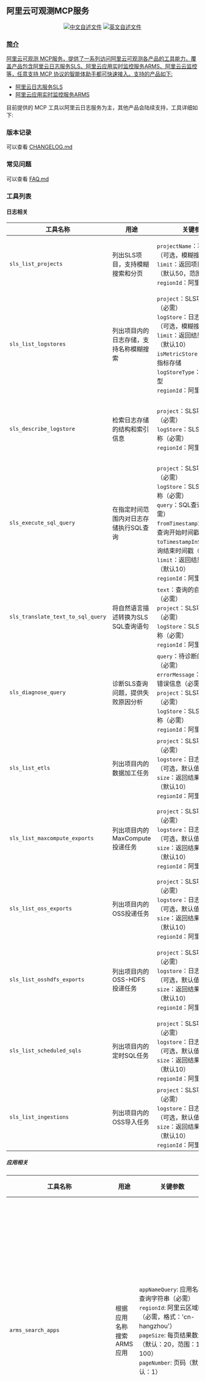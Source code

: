 ## 阿里云可观测MCP服务
<p align="center">
  <a href="./README.md"><img alt="中文自述文件" src="https://img.shields.io/badge/简体中文-d9d9d9""></a>
  <a href="./README_EN.md"><img alt="英文自述文件" src="https://img.shields.io/badge/English-d9d9d9")
</p>

### 简介

阿里云可观测 MCP服务，提供了一系列访问阿里云可观测各产品的工具能力，覆盖产品包含阿里云日志服务SLS、阿里云应用实时监控服务ARMS、阿里云云监控等，任意支持 MCP 协议的智能体助手都可快速接入。支持的产品如下:

- [阿里云日志服务SLS](https://help.aliyun.com/zh/sls/product-overview/what-is-log-service)
- [阿里云应用实时监控服务ARMS](https://help.aliyun.com/zh/arms/?scm=20140722.S_help@@%E6%96%87%E6%A1%A3@@34364._.RL_arms-LOC_2024NSHelpLink-OR_ser-PAR1_215042f917434789732438827e4665-V_4-P0_0-P1_0)

目前提供的 MCP 工具以阿里云日志服务为主，其他产品会陆续支持，工具详细如下:

### 版本记录
可以查看 [CHANGELOG.md](./CHANGELOG.md)

### 常见问题
可以查看 [FAQ.md](./FAQ.md)

### 工具列表
#### 日志相关
| 工具名称 | 用途                            | 关键参数                                                                                                                                                                                                   | 最佳实践                                                  |  
|---------|-------------------------------|--------------------------------------------------------------------------------------------------------------------------------------------------------------------------------------------------------|-------------------------------------------------------|  
| `sls_list_projects` | 列出SLS项目，支持模糊搜索和分页             | `projectName`：项目名称（可选，模糊搜索）<br>`limit`：返回项目数量上限（默认50，范围1-100）<br>`regionId`：阿里云区域ID                                                                                                                    | - 在不确定可用项目时，首先使用此工具<br>- 使用合理的`limit`值避免返回过多结果        |  
| `sls_list_logstores` | 列出项目内的日志存储，支持名称模糊搜索           | `project`：SLS项目名称（必需）<br>`logStore`：日志存储名称（可选，模糊搜索）<br>`limit`：返回结果数量上限（默认10）<br>`isMetricStore`：是否筛选指标存储<br>`logStoreType`：日志存储类型<br>`regionId`：阿里云区域ID                                               | - 确定项目后使用此工具查找相关日志存储<br>- 可通过`logStoreType`筛选特定类型日志存储 |  
| `sls_describe_logstore` | 检索日志存储的结构和索引信息                | `project`：SLS项目名称（必需）<br>`logStore`：SLS日志存储名称（必需）<br>`regionId`：阿里云区域ID                                                                                                                                | - 在查询前使用此工具了解可用字段及其类型<br>- 检查所需字段是否启用了索引              |  
| `sls_execute_sql_query` | 在指定时间范围内对日志存储执行SQL查询          | `project`：SLS项目名称（必需）<br>`logStore`：SLS日志存储名称（必需）<br>`query`：SQL查询语句（必需）<br>`fromTimestampInSeconds`：查询开始时间戳（必需）<br>`toTimestampInSeconds`：查询结束时间戳（必需）<br>`limit`：返回结果数量上限（默认10）<br>`regionId`：阿里云区域ID | - 使用适当的时间范围优化查询性能<br>- 限制返回结果数量避免获取过多数据               |  
| `sls_translate_text_to_sql_query` | 将自然语言描述转换为SLS SQL查询语句         | `text`：查询的自然语言描述（必需）<br>`project`：SLS项目名称（必需）<br>`logStore`：SLS日志存储名称（必需）<br>`regionId`：阿里云区域ID                                                                                                        | - 适用于不熟悉SQL语法的用户<br>- 对于复杂查询，可能需要优化生成的SQL             |  
| `sls_diagnose_query` | 诊断SLS查询问题，提供失败原因分析            | `query`：待诊断的SLS查询（必需）<br>`errorMessage`：查询失败的错误信息（必需）<br>`project`：SLS项目名称（必需）<br>`logStore`：SLS日志存储名称（必需）<br>`regionId`：阿里云区域ID                                                                       | - 查询失败时使用此工具了解根本原因<br>- 根据诊断建议修改查询语句                  |  
| `sls_list_etls` | 列出项目内的数据加工任务         | `project`：SLS项目名称（必需）<br>`logstore`：日志存储名称（可选，默认值为空）<br>`size`：返回结果数量上限（默认10）<br>`regionId`：阿里云区域ID                                                                                                    | - 确定项目后使用此工具查找相关数据加工任务<br>- 限制返回结果数量避免获取过多数据          |  
| `sls_list_maxcompute_exports` | 列出项目内的MaxCompute投递任务 | `project`：SLS项目名称（必需）<br>`logstore`：日志存储名称（可选，默认值为空）<br>`size`：返回结果数量上限（默认10）<br>`regionId`：阿里云区域ID                                                                                                          | - 确定项目后使用此工具查找相MaxCompute投递任务<br>- 限制返回结果数量避免获取过多数据   |  
| `sls_list_oss_exports` | 列出项目内的OSS投递任务        | `project`：SLS项目名称（必需）<br>`logstore`：日志存储名称（可选，默认值为空）<br>`size`：返回结果数量上限（默认10）<br>`regionId`：阿里云区域ID                                                                                                     | - 确定项目后使用此工具查找相关OSS投递任务<br>- 限制返回结果数量避免获取过多数据         |  
| `sls_list_osshdfs_exports` | 列出项目内的OSS-HDFS投递任务   | `project`：SLS项目名称（必需）<br>`logstore`：日志存储名称（可选，默认值为空）<br>`size`：返回结果数量上限（默认10）<br>`regionId`：阿里云区域ID                                                                                                     | - 确定项目后使用此工具查找相关OSS-HDFS投递任务<br>- 限制返回结果数量避免获取过多数据    |  
| `sls_list_scheduled_sqls` | 列出项目内的定时SQL任务        | `project`：SLS项目名称（必需）<br>`logstore`：日志存储名称（可选，默认值为空）<br>`size`：返回结果数量上限（默认10）<br>`regionId`：阿里云区域ID                                                                                                     | - 确定项目后使用此工具查找相关定时SQL任务<br>- 限制返回结果数量避免获取过多数据         |  
| `sls_list_ingestions` | 列出项目内的OSS导入任务        | `project`：SLS项目名称（必需）<br>`logstore`：日志存储名称（可选，默认值为空）<br>`size`：返回结果数量上限（默认10）<br>`regionId`：阿里云区域ID                                                                                                     | - 确定项目后使用此工具查找相关OSS导入任务<br>- 限制返回结果数量避免获取过多数据         |  

##### 应用相关
| 工具名称 | 用途 | 关键参数 | 最佳实践 |  
|---------|------|---------|---------|  
| `arms_search_apps` | 根据应用名称搜索ARMS应用 | `appNameQuery`: 应用名称查询字符串（必需）<br>`regionId`: 阿里云区域ID（必需，格式：'cn-hangzhou'）<br>`pageSize`: 每页结果数量（默认：20，范围：1-100）<br>`pageNumber`: 页码（默认：1） | - 用于查找特定名称的应用<br>- 用于获取其他ARMS操作所需的应用PID<br>- 使用合理的分页参数优化查询结果<br>- 查看用户拥有的应用列表 |  
| `arms_generate_trace_query` | 根据自然语言问题生成ARMS追踪数据的SLS查询 | `user_id`: 阿里云账户ID（必需）<br>`pid`: 应用PID（必需）<br>`region_id`: 阿里云区域ID（必需）<br>`question`: 关于追踪的自然语言问题（必需） | - 用于查询应用的追踪信息<br>- 分析应用性能问题<br>- 跟踪特定请求的执行路径<br>- 分析服务调用关系<br>- 集成了自动重试机制处理瞬态错误 |  
| `arms_get_application_info` | 获取特定ARMS应用的详细信息 | `pid`: 应用PID（必需）<br>`regionId`: 阿里云区域ID（必需） | - 当用户明确请求应用信息时使用<br>- 确定应用的开发语言<br>- 在执行其他操作前先获取应用基本信息 |  
| `arms_profile_flame_analysis` | 分析ARMS应用火焰图性能热点 | `pid`: 应用PID（必需）<br>`startMs`: 分析开始时间戳（必需）<br>`endMs`: 分析结束时间戳（必需）<br>`profileType`: 分析类型，如'cpu'、'memory'（默认：'cpu'）<br>`ip`: 服务主机IP（可选）<br>`thread`: 线程ID（可选）<br>`threadGroup`: 线程组（可选）<br>`regionId`: 阿里云区域ID（必需） | - 用于分析应用性能热点问题<br>- 支持CPU和内存类型的性能分析<br>- 可筛选特定IP、线程或线程组<br>- 适用于Java和Go应用 |
| `arms_diff_profile_flame_analysis` | 对比不同时间段的火焰图性能变化 | `pid`: 应用PID（必需）<br>`currentStartMs`: 当前时间段开始时间戳（必需）<br>`currentEndMs`: 当前时间段结束时间戳（必需）<br>`referenceStartMs`: 参考时间段开始时间戳（必需）<br>`referenceEndMs`: 参考时间段结束时间戳（必需）<br>`profileType`: 分析类型，如'cpu'、'memory'（默认：'cpu'）<br>`ip`: 服务主机IP（可选）<br>`thread`: 线程ID（可选）<br>`threadGroup`: 线程组（可选）<br>`regionId`: 阿里云区域ID（必需） | - 用于发布前后性能对比<br>- 分析性能优化效果<br>- 识别性能退化点<br>- 支持CPU和内存类型的性能对比<br>- 适用于Java和Go应用 |

##### 指标相关

| 工具名称 | 用途 | 关键参数 | 最佳实践 |  
|---------|------|---------|---------|  
| `cms_translate_text_to_promql` | 将自然语言描述转换为PromQL查询语句 | `text`: 要转换的自然语言文本（必需）<br>`project`: SLS项目名称（必需）<br>`metricStore`: SLS指标存储名称（必需）<br>`regionId`: 阿里云区域ID（必需） | - 提供清晰、具体的指标描述<br>- 如已知，可在描述中提及特定的指标名称、标签或操作<br>- 排除项目或指标存储名称本身<br>- 检查并优化生成的查询以提高准确性和性能 |


### 权限要求

为了确保 MCP Server 能够成功访问和操作您的阿里云可观测性资源，您需要配置以下权限：

1.  **阿里云访问密钥 (AccessKey)**：
    *   服务运行需要有效的阿里云 AccessKey ID 和 AccessKey Secret。
    *   获取和管理 AccessKey，请参考 [阿里云 AccessKey 管理官方文档](https://help.aliyun.com/document_detail/53045.html)。
  
2. 当你初始化时候不传入 AccessKey 和 AccessKey Secret 时，会使用[默认凭据链进行登录](https://www.alibabacloud.com/help/zh/sdk/developer-reference/v2-manage-python-access-credentials#62bf90d04dztq)
   1. 如果环境变量 中的ALIBABA_CLOUD_ACCESS_KEY_ID 和 ALIBABA_CLOUD_ACCESS_KEY_SECRET均存在且非空，则使用它们作为默认凭据。
   2. 如果同时设置了ALIBABA_CLOUD_ACCESS_KEY_ID、ALIBABA_CLOUD_ACCESS_KEY_SECRET和ALIBABA_CLOUD_SECURITY_TOKEN，则使用STS Token作为默认凭据。
   
3.  **RAM 授权 (重要)**：
    *   与 AccessKey 关联的 RAM 用户或角色**必须**被授予访问相关云服务所需的权限。
    *   **强烈建议遵循"最小权限原则"**：仅授予运行您计划使用的 MCP 工具所必需的最小权限集，以降低安全风险。
    *   根据您需要使用的工具，参考以下文档进行权限配置：
        *   **日志服务 (SLS)**：如果您需要使用 `sls_*` 相关工具，请参考 [日志服务权限说明](https://help.aliyun.com/zh/sls/overview-8)，并授予必要的读取、查询等权限。
        *   **应用实时监控服务 (ARMS)**：如果您需要使用 `arms_*` 相关工具，请参考 [ARMS 权限说明](https://help.aliyun.com/zh/arms/security-and-compliance/overview-8?scm=20140722.H_74783._.OR_help-T_cn~zh-V_1)，并授予必要的查询权限。
    *   请根据您的实际应用场景，精细化配置所需权限。

### 安全与部署建议

请务必关注以下安全事项和部署最佳实践：

1.  **密钥安全**：
    *   本 MCP Server 在运行时会使用您提供的 AccessKey 调用阿里云 OpenAPI，但**不会以任何形式存储您的 AccessKey**，也不会将其用于设计功能之外的任何其他用途。

2.  **访问控制 (关键)**：
    *   当您选择通过 **SSE (Server-Sent Events) 协议** 访问 MCP Server 时，**您必须自行负责该服务接入点的访问控制和安全防护**。
    *   **强烈建议**将 MCP Server 部署在**内部网络或受信环境**中，例如您的私有 VPC (Virtual Private Cloud) 内，避免直接暴露于公共互联网。
    *   推荐的部署方式是使用**阿里云函数计算 (FC)**，并配置其网络设置为**仅 VPC 内访问**，以实现网络层面的隔离和安全。
    *   **注意**：**切勿**在没有任何身份验证或访问控制机制的情况下，将配置了您 AccessKey 的 MCP Server SSE 端点暴露在公共互联网上，这会带来极高的安全风险。

### 使用说明


在使用 MCP Server 之前，需要先获取阿里云的 AccessKeyId 和 AccessKeySecret，请参考 [阿里云 AccessKey 管理](https://help.aliyun.com/document_detail/53045.html)


#### 使用 pip 安装
> ⚠️ 需要 Python 3.10 及以上版本。

直接使用 pip 安装即可，安装命令如下：

```bash
pip install mcp-server-aliyun-observability
```
1. 安装之后，直接运行即可，运行命令如下：

```bash
python -m mcp_server_aliyun_observability --transport sse --access-key-id <your_access_key_id> --access-key-secret <your_access_key_secret>
```
可通过命令行传递指定参数:
- `--transport` 指定传输方式，可选值为 `sse` 或 `stdio`，默认值为 `stdio`
- `--access-key-id` 指定阿里云 AccessKeyId，不指定时会使用环境变量中的ALIBABA_CLOUD_ACCESS_KEY_ID
- `--access-key-secret` 指定阿里云 AccessKeySecret，不指定时会使用环境变量中的ALIBABA_CLOUD_ACCESS_KEY_SECRET
- `--log-level` 指定日志级别，可选值为 `DEBUG`、`INFO`、`WARNING`、`ERROR`，默认值为 `INFO`
- `--transport-port` 指定传输端口，默认值为 `8000`,仅当 `--transport` 为 `sse` 时有效

2. 使用uv 命令启动
   可以指定下版本号，会自动拉取对应依赖，默认是 studio 方式启动
```bash
uvx --from 'mcp-server-aliyun-observability==0.2.1' mcp-server-aliyun-observability 
```

3. 使用 uvx 命令启动

```bash
uvx run mcp-server-aliyun-observability
```

### 从源码安装

```bash

# clone 源码
git clone git@github.com:aliyun/alibabacloud-observability-mcp-server.git
# 进入源码目录
cd alibabacloud-observability-mcp-server
# 安装
pip install -e .
# 运行
python -m mcp_server_aliyun_observability --transport sse --access-key-id <your_access_key_id> --access-key-secret <your_access_key_secret>
```


### AI 工具集成

> 以 SSE 启动方式为例,transport 端口为 8888,实际使用时需要根据实际情况修改

#### Cursor，Cline 等集成
1. 使用 SSE 启动方式
```json
{
  "mcpServers": {
    "alibaba_cloud_observability": {
      "url": "http://localhost:7897/sse"
        }
  }
}
```
2. 使用 stdio 启动方式
   直接从源码目录启动,注意
    1. 需要指定 `--directory` 参数,指定源码目录，最好是绝对路径
    2. uv命令 最好也使用绝对路径，如果使用了虚拟环境，则需要使用虚拟环境的绝对路径
```json
{
  "mcpServers": {
    "alibaba_cloud_observability": {
      "command": "uv",
      "args": [
        "--directory",
        "/path/to/your/alibabacloud-observability-mcp-server",
        "run",
        "mcp-server-aliyun-observability"
      ],
      "env": {
        "ALIBABA_CLOUD_ACCESS_KEY_ID": "<your_access_key_id>",
        "ALIBABA_CLOUD_ACCESS_KEY_SECRET": "<your_access_key_secret>"
      }
    }
  }
}
```
1. 使用 stdio 启动方式-从 module 启动
```json
{
  "mcpServers": {
    "alibaba_cloud_observability": {
      "command": "uv",
      "args": [
        "run",
        "mcp-server-aliyun-observability"
      ],
      "env": {
        "ALIBABA_CLOUD_ACCESS_KEY_ID": "<your_access_key_id>",
        "ALIBABA_CLOUD_ACCESS_KEY_SECRET": "<your_access_key_secret>"
      }
    }
  }
}
```

#### Cherry Studio集成

![image](./images/cherry_studio_inter.png)

![image](./images/cherry_studio_demo.png)


#### Cursor集成

![image](./images/cursor_inter.png)

![image](./images/cursor_tools.png)

![image](./images/cursor_demo.png)


#### ChatWise集成

![image](./images/chatwise_inter.png)

![image](./images/chatwise_demo.png)

